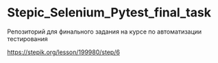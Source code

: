 # Stepic_Selenium_Pytest_final_task
Репозиторий для финального задания на курсе по автоматизации тестирования

https://stepik.org/lesson/199980/step/6
